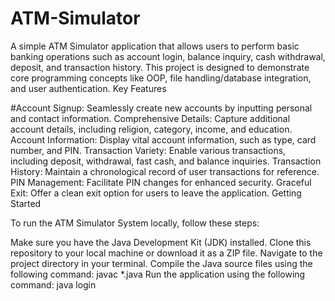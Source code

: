 # ATM-Simulator
A simple ATM Simulator application that allows users to perform basic banking operations such as account login, balance inquiry, cash withdrawal, deposit, and transaction history. This project is designed to demonstrate core programming concepts like OOP, file handling/database integration, and user authentication.
Key Features




#Account Signup: Seamlessly create new accounts by inputting personal and contact information.
Comprehensive Details: Capture additional account details, including religion, category, income, and education.
Account Information: Display vital account information, such as type, card number, and PIN.
Transaction Variety: Enable various transactions, including deposit, withdrawal, fast cash, and balance inquiries.
Transaction History: Maintain a chronological record of user transactions for reference.
PIN Management: Facilitate PIN changes for enhanced security.
Graceful Exit: Offer a clean exit option for users to leave the application.
Getting Started





To run the ATM Simulator System locally, follow these steps:

Make sure you have the Java Development Kit (JDK) installed.
Clone this repository to your local machine or download it as a ZIP file.
Navigate to the project directory in your terminal.
Compile the Java source files using the following command:
javac *.java
Run the application using the following command:
java login



